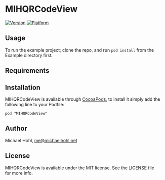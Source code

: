 # MIHQRCodeView

[![Version](http://cocoapod-badges.herokuapp.com/v/MIHQRCodeView/badge.png)](http://cocoadocs.org/docsets/MIHQRCodeView)
[![Platform](http://cocoapod-badges.herokuapp.com/p/MIHQRCodeView/badge.png)](http://cocoadocs.org/docsets/MIHQRCodeView)

## Usage

To run the example project; clone the repo, and run `pod install` from the Example directory first.

## Requirements

## Installation

MIHQRCodeView is available through [CocoaPods](http://cocoapods.org), to install
it simply add the following line to your Podfile:

    pod "MIHQRCodeView"

## Author

Michael Hohl, me@michaelhohl.net

## License

MIHQRCodeView is available under the MIT license. See the LICENSE file for more info.

